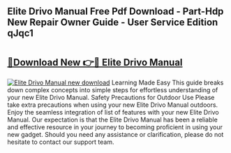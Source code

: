 ## Elite Drivo Manual Free Pdf Download - Part-Hdp New Repair Owner Guide - User Service Edition qJqc1

# <h2><a href="http://cf15637.oget.top/?id=Elite+Drivo+Manual">🔗Download New 👉🔴 Elite Drivo Manual</a></h2>

[![Elite Drivo Manual new download](https://i.imgur.com/5g1atiW.png)](http://cf15637.oget.top/?id=Elite+Drivo+Manual)
Learning Made Easy This guide breaks down complex concepts into simple steps for effortless understanding of your new Elite Drivo Manual. Safety Precautions for Outdoor Use Please take extra precautions when using your new Elite Drivo Manual outdoors. Enjoy the seamless integration of list of features with your new Elite Drivo Manual. Our expectation is that the Elite Drivo Manual has been a reliable and effective resource in your journey to becoming proficient in using your new gadget. Should you need any assistance or clarification, please do not hesitate to contact our support team.
